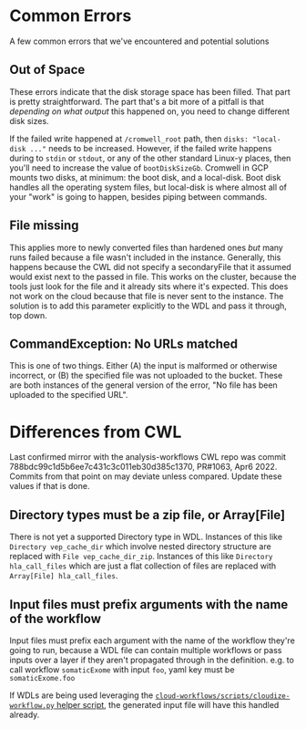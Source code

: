 # Common Errors

A few common errors that we've encountered and potential solutions

## Out of Space

These errors indicate that the disk storage space has been
filled. That part is pretty straightforward. The part that's a bit
more of a pitfall is that _depending on what output_ this happened on,
you need to change different disk sizes.

If the failed write happened at `/cromwell_root` path, then `disks:
"local-disk ..."` needs to be increased. However, if the failed write
happens during to `stdin` or `stdout`, or any of the other standard
Linux-y places, then you'll need to increase the value of
`bootDiskSizeGb`. Cromwell in GCP mounts two disks, at minimum: the
boot disk, and a local-disk. Boot disk handles all the operating
system files, but local-disk is where almost all of your "work" is
going to happen, besides piping between commands.

## File missing

This applies more to newly converted files than hardened ones _but_
many runs failed because a file wasn't included in the
instance. Generally, this happens because the CWL did not specify a
secondaryFile that it assumed would exist next to the passed in
file. This works on the cluster, because the tools just look for the
file and it already sits where it's expected. This does not work on
the cloud because that file is never sent to the instance. The
solution is to add this parameter explicitly to the WDL and pass it
through, top down.

## CommandException: No URLs matched

This is one of two things. Either (A) the input is malformed or
otherwise incorrect, or (B) the specified file was not uploaded to the
bucket. These are both instances of the general version of the error,
"No file has been uploaded to the specified URL".

# Differences from CWL

Last confirmed mirror with the analysis-workflows CWL repo was commit
788bdc99c1d5b6ee7c431c3c011eb30d385c1370, PR#1063, Apr6 2022. Commits
from that point on may deviate unless compared. Update these values if
that is done.

## Directory types must be a zip file, or Array[File]

There is not yet a supported Directory type in WDL. Instances of this
like `Directory vep_cache_dir` which involve nested directory structure are
replaced with `File vep_cache_dir_zip`. Instances of this like
`Directory hla_call_files` which are just a flat collection of files are
replaced with `Array[File] hla_call_files`.


## Input files must prefix arguments with the name of the workflow

Input files must prefix each argument with the name of the workflow
they're going to run, because a WDL file can contain multiple
workflows or pass inputs over a layer if they aren't propagated
through in the definition. e.g. to call workflow `somaticExome` with
input `foo`, yaml key must be `somaticExome.foo`

If WDLs are being used leveraging the
[`cloud-workflows/scripts/cloudize-workflow.py` helper
script](https://github.com/griffithlab/cloud-workflows/tree/main/scripts),
the generated input file will have this handled already.
